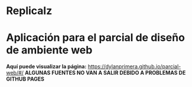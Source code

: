 # Replicalz
# Aplicación para el parcial de diseño de ambiente web
**Aquí puede visualizar la página:** https://dylanprimera.github.io/parcial-web/#/
**ALGUNAS FUENTES NO VAN A SALIR DEBIDO A PROBLEMAS DE GITHUB PAGES**

